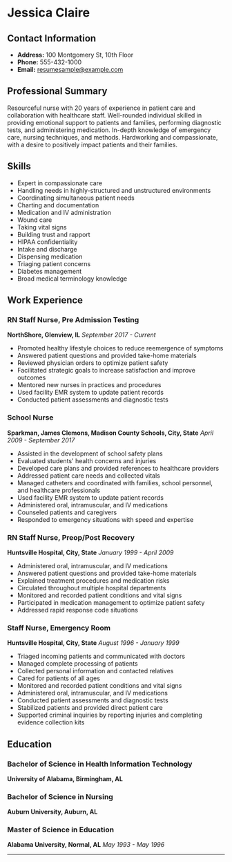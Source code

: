 # Jessica Claire

## Contact Information
- **Address:** 100 Montgomery St, 10th Floor
- **Phone:** 555-432-1000
- **Email:** resumesample@example.com

## Professional Summary
Resourceful nurse with 20 years of experience in patient care and collaboration with healthcare staff. Well-rounded individual skilled in providing emotional support to patients and families, performing diagnostic tests, and administering medication. In-depth knowledge of emergency care, nursing techniques, and methods. Hardworking and compassionate, with a desire to positively impact patients and their families.

## Skills
- Expert in compassionate care
- Handling needs in highly-structured and unstructured environments
- Coordinating simultaneous patient needs
- Charting and documentation
- Medication and IV administration
- Wound care
- Taking vital signs
- Building trust and rapport
- HIPAA confidentiality
- Intake and discharge
- Dispensing medication
- Triaging patient concerns
- Diabetes management
- Broad medical terminology knowledge

## Work Experience

### RN Staff Nurse, Pre Admission Testing
**NorthShore, Glenview, IL**
*September 2017 - Current*
- Promoted healthy lifestyle choices to reduce reemergence of symptoms
- Answered patient questions and provided take-home materials
- Reviewed physician orders to optimize patient safety
- Facilitated strategic goals to increase satisfaction and improve outcomes
- Mentored new nurses in practices and procedures
- Used facility EMR system to update patient records
- Conducted patient assessments and diagnostic tests

### School Nurse
**Sparkman, James Clemons, Madison County Schools, City, State**
*April 2009 - September 2017*
- Assisted in the development of school safety plans
- Evaluated students' health concerns and injuries
- Developed care plans and provided references to healthcare providers
- Addressed patient care needs and collected vitals
- Managed catheters and coordinated with families, school personnel, and healthcare professionals
- Used facility EMR system to update patient records
- Administered oral, intramuscular, and IV medications
- Counseled patients and caregivers
- Responded to emergency situations with speed and expertise

### RN Staff Nurse, Preop/Post Recovery
**Huntsville Hospital, City, State**
*January 1999 - April 2009*
- Administered oral, intramuscular, and IV medications
- Answered patient questions and provided take-home materials
- Explained treatment procedures and medication risks
- Circulated throughout multiple hospital departments
- Monitored and recorded patient conditions and vital signs
- Participated in medication management to optimize patient safety
- Addressed rapid response code situations

### Staff Nurse, Emergency Room
**Huntsville Hospital, City, State**
*August 1996 - January 1999*
- Triaged incoming patients and communicated with doctors
- Managed complete processing of patients
- Collected personal information and contacted relatives
- Cared for patients of all ages
- Monitored and recorded patient conditions and vital signs
- Administered oral, intramuscular, and IV medications
- Conducted patient assessments and diagnostic tests
- Stabilized patients and provided direct patient care
- Supported criminal inquiries by reporting injuries and completing evidence collection kits

## Education

### Bachelor of Science in Health Information Technology
**University of Alabama, Birmingham, AL**

### Bachelor of Science in Nursing
**Auburn University, Auburn, AL**

### Master of Science in Education
**Alabama University, Normal, AL**
*May 1993 - May 1996*

---
